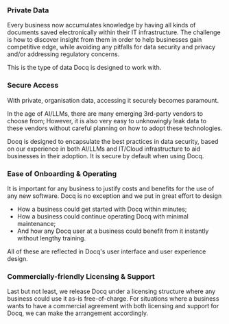 <!-- ## Design Principles -->

### Private Data

Every business now accumulates knowledge by having all kinds of documents saved electronically within their IT infrastructure.
The challenge is how to discover insight from them in order to help businesses gain competitive edge, while avoiding any pitfalls for data security and privacy and/or addressing regulatory concerns.

This is the type of data Docq is designed to work with.

### Secure Access

With private, organisation data, accessing it securely becomes paramount.

In the age of AI/LLMs, there are many emerging 3rd-party vendors to choose from; However, it is also very easy to unknowingly leak data to these vendors without careful planning on how to adopt these technologies.

Docq is designed to encapsulate the best practices in data security, based on our experience in both AI/LLMs and IT/Cloud infrastructure to aid businesses in their adoption. It is secure by default when using Docq.

### Ease of Onboarding & Operating

It is important for any business to justify costs and benefits for the use of any new software. Docq is no exception and we put in great effort to design

- How a business could get started with Docq within minutes;
- How a business could continue operating Docq with minimal maintenance;
- And how any Docq user at a business could benefit from it instantly without lengthy training.

All of these are reflected in Docq's user interface and user experience design.

### Commercially-friendly Licensing & Support

Last but not least, we release Docq under a licensing structure where any business could use it as-is free-of-charge. For situations where a business wants to have a commercial agreement with both licensing and support for Docq, we can make the arrangement accordingly.

